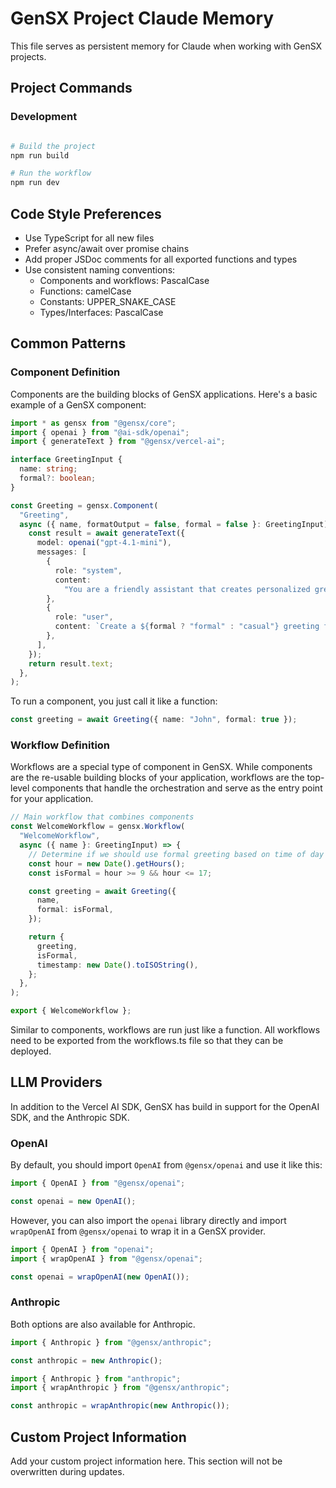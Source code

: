 # GenSX Project Claude Memory

<!-- BEGIN_MANAGED_SECTION -->
<!-- WARNING: Everything between BEGIN_MANAGED_SECTION and END_MANAGED_SECTION will be overwritten when updating @gensx/claude-md -->
<!-- Add your custom content outside of this section to preserve it during updates -->

This file serves as persistent memory for Claude when working with GenSX projects.

## Project Commands

### Development

```bash

# Build the project
npm run build

# Run the workflow
npm run dev
```

## Code Style Preferences

- Use TypeScript for all new files
- Prefer async/await over promise chains
- Add proper JSDoc comments for all exported functions and types
- Use consistent naming conventions:
  - Components and workflows: PascalCase
  - Functions: camelCase
  - Constants: UPPER_SNAKE_CASE
  - Types/Interfaces: PascalCase

## Common Patterns

### Component Definition

Components are the building blocks of GenSX applications. Here's a basic example of a GenSX component:

```typescript
import * as gensx from "@gensx/core";
import { openai } from "@ai-sdk/openai";
import { generateText } from "@gensx/vercel-ai";

interface GreetingInput {
  name: string;
  formal?: boolean;
}

const Greeting = gensx.Component(
  "Greeting",
  async ({ name, formatOutput = false, formal = false }: GreetingInput) => {
    const result = await generateText({
      model: openai("gpt-4.1-mini"),
      messages: [
        {
          role: "system",
          content:
            "You are a friendly assistant that creates personalized greetings. You can adjust your tone based on whether the greeting should be formal or informal.",
        },
        {
          role: "user",
          content: `Create a ${formal ? "formal" : "casual"} greeting for ${name}. Keep it concise and ${formal ? "professional" : "warm"}.`,
        },
      ],
    });
    return result.text;
  },
);
```

To run a component, you just call it like a function:

```typescript
const greeting = await Greeting({ name: "John", formal: true });
```

### Workflow Definition

Workflows are a special type of component in GenSX. While components are the re-usable building blocks of your application, workflows are the top-level components that handle the orchestration and serve as the entry point for your application.

```typescript
// Main workflow that combines components
const WelcomeWorkflow = gensx.Workflow(
  "WelcomeWorkflow",
  async ({ name }: GreetingInput) => {
    // Determine if we should use formal greeting based on time of day
    const hour = new Date().getHours();
    const isFormal = hour >= 9 && hour <= 17;

    const greeting = await Greeting({
      name,
      formal: isFormal,
    });

    return {
      greeting,
      isFormal,
      timestamp: new Date().toISOString(),
    };
  },
);

export { WelcomeWorkflow };
```

Similar to components, workflows are run just like a function. All workflows need to be exported from the workflows.ts file so that they can be deployed.

## LLM Providers

In addition to the Vercel AI SDK, GenSX has build in support for the OpenAI SDK, and the Anthropic SDK.

### OpenAI

By default, you should import `OpenAI` from `@gensx/openai` and use it like this:

```typescript
import { OpenAI } from "@gensx/openai";

const openai = new OpenAI();
```

However, you can also import the `openai` library directly and import `wrapOpenAI` from `@gensx/openai` to wrap it in a GenSX provider.

```typescript
import { OpenAI } from "openai";
import { wrapOpenAI } from "@gensx/openai";

const openai = wrapOpenAI(new OpenAI());
```

### Anthropic

Both options are also available for Anthropic.

```typescript
import { Anthropic } from "@gensx/anthropic";

const anthropic = new Anthropic();
```

```typescript
import { Anthropic } from "anthropic";
import { wrapAnthropic } from "@gensx/anthropic";

const anthropic = wrapAnthropic(new Anthropic());
```

<!-- END_MANAGED_SECTION -->

## Custom Project Information

Add your custom project information here. This section will not be overwritten during updates.

```

```
